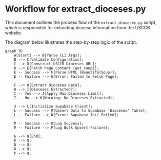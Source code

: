 # Workflow for extract_dioceses.py

This document outlines the process flow of the `extract_dioceses.py` script, which is responsible for extracting diocese information from the USCCB website.

The diagram below illustrates the step-by-step logic of the script.

```mermaid
graph TD
    A[Start] --> B{Parse CLI Args};
    B --> C[Validate Configuration];
    C --> D[Construct USCCB Dioceses URL];
    D --> E{Fetch Page Content (get_soup)};
    E -- Success --> F[Parse HTML (BeautifulSoup)];
    E -- Failure --> G[Error: Failed to Fetch Page];

    F --> H[Extract Dioceses Data];
    H --> I{Dioceses Extracted?};
    I -- Yes --> J[Apply Max Dioceses Limit];
    I -- No --> K[Warning: No Dioceses Extracted];

    J --> L[Initialize Supabase Client];
    L -- Success --> M[Upsert Data to Supabase 'Dioceses' Table];
    L -- Failure --> N[Error: Supabase Init Failed];

    M -- Success --> O[Log Success];
    M -- Failure --> P[Log Bulk Upsert Failure];

    G --> Q[End];
    K --> Q;
    N --> Q;
    O --> Q;
    P --> Q;
```
